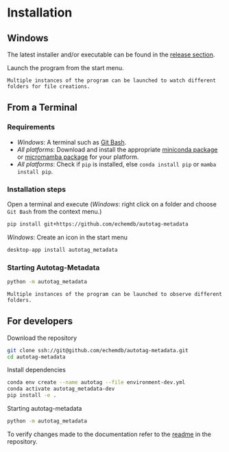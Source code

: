 # Installation

## Windows

The latest installer and/or executable can be found in the [release section](https://github.com/echemdb/autotag-metadata/releases).

Launch the program from the start menu.

```{note}
Multiple instances of the program can be launched to watch different folders for file creations.
```

## From a Terminal

### Requirements

* *Windows*: A terminal such as [Git Bash](https://gitforwindows.org/).
* *All platforms*: Download and install the appropriate [miniconda package](https://docs.conda.io/en/latest/miniconda.html) or [micromamba package](https://mamba.readthedocs.io/en/latest/user_guide/micromamba.html) for your platform.
* *All platforms*: Check if `pip` is installed, else `conda install pip` or `mamba install pip`.

### Installation steps

Open a terminal and execute (*Windows*: right click on a folder and choose `Git Bash` from the context menu.)

```sh
pip install git+https://github.com/echemdb/autotag-metadata
```

*Windows*: Create an icon in the start menu

```sh
desktop-app install autotag_metadata
```

### Starting Autotag-Metadata

```sh
python -m autotag_metadata
```

```{note}
Multiple instances of the program can be launched to observe different folders.
```

## For developers

Download the repository

```sh
git clone ssh://git@github.com/echemdb/autotag-metadata.git
cd autotag-metadata
```

Install dependencies

```sh
conda env create --name autotag --file environment-dev.yml
conda activate autotag_metadata-dev
pip install -e .
```

Starting autotag-metadata

```sh
python -m autotag_metadata
```

To verify changes made to the documentation refer to the [readme](https://github.com/echemdb/autotag-metadata/tree/main/doc/README.md) in the repository.
